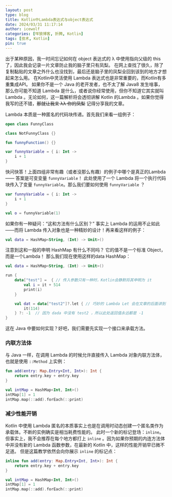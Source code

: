 ```yaml
---
layout: post
type: blog
title: Kotlin中Lambda表达式与object表达式
date: 2024/03/31 11:17:14
author: icewolf
categories: [咩狼博客, 折腾, Kotlin]
tags: [技术, Kotlin]
pin: true
---
```


出于某种原因，我一时间忘记如何在 object 表达式的 λ 中使用指向父级的 this 了，因此我会记录一片文章防止我的脑子里只有凤梨。
在网上查找了很久，除了复制黏贴的文章之外什么也没找到，最后还是脑子里的凤梨全回到该到的地方才想起来怎么用。
在Kotlin中灵活使用 Lambda 表达式也是非常重要的，而Kotlin有多重集成API。
如果你不是一个 Java 的老开发者，也不太了解 Java8 发生啥事，那么你可能不知道 Lambda 是什么，或者说你经常使用，但你不知道它其实就叫 Lambda 。无论如何，这一篇解析将会透彻讲解 Kotlin 的Lambda 。如果你觉得我写的还不错，~~那就让我来 λλ 你的凤梨~~ 记得分享我的文章。

Lambda 本质是一种匿名的代码块传递。首先我们来看一组例子：
```kotlin
open class FunnyClass

class NotFunnyClass {}

fun funnyFunction() {}

var funnyVariable = { i: Int ->
    i + 1
}
```

快问快答！上面四组非常有趣（或者没那么有趣）的例子中哪个是真正的Lambda——
答案是可变变量 `funnyVariable`！ 此处使用了一个 Lambda 将一个执行代码块传入了变量 `funnyVariable`。那么我们要如何使用 `funnyVariable` ？

```kotlin
var funnyVariable = { i: Int ->
    i + 1
}

val o = funnyVariable(1)
```
如果你有一种疑问：“这和方法有什么区别？”
事实上 Lambda 的运用不止如此——而将 Lambda 传入对象也是一种精妙的设计！再来看这样的例子：
```kotlin
val data = HashMap<String, (Int) -> Unit>()
```
注意到这和一般的申明 HashMap 有什么不同吗？ 它的值不是一个标准 Object，而是一个Lambda！
那么我们现在使用这样的data HashMap：
```kotlin
val data = HashMap<String, (Int) -> Unit>()

run {
    data["test"] =  { // 传入参数只有一种时，Kotlin会静默将其申明为 it
        val i = it + 514
        print(i)
    }

    val dat = data["test2"]?.let { // 巧妙的 Lambda Let 会在文章的后面讲到！
        it(114)
    } ?: -1  // 因为 dada 中没有 test2 ，所以此处返回值永远都是 -1
}

```
这在 Java 中要如何实现？好吧，我们需要先实现一个接口来承载方法。

### 内联方法体
与 Java 一样，在调用 Lambda 的时候允许直接传入 Lambda 对象内联方法体，也就是使用 `::Method` 上实例：
```kotlin
fun add(entry: Map.Entry<Int, Int>): Int {
    return entry.key + entry.key
}

val intMap = HashMap<Int, Int>()
intMap[1] = 1
intMap.map(::add).forEach(::print)
```

### 减少性能开销
Kotlin 中使用 Lambda 匿名的本质事实上也是在调用时动态创建一个匿名类作为承载体。不断的实例确实是相当耗费性能的。
此时一个新的标记登场：`inline`。
但事实上，我不会推荐在每个地方都打上 `inline` 。因为如果你预期的内连方法体中并没有新的 Lambda 函数参数，在最新的 Kotlin 中，这样的性能开销早已微不足道。
但是这篇教学依然会向你展示 `inline` 的标记点：
```kotlin
inline fun add(entry: Map.Entry<Int, Int>): Int {
    return entry.key + entry.key
}

val intMap = HashMap<Int, Int>()
intMap[1] = 1
intMap.map(::add).forEach(::print)
```
